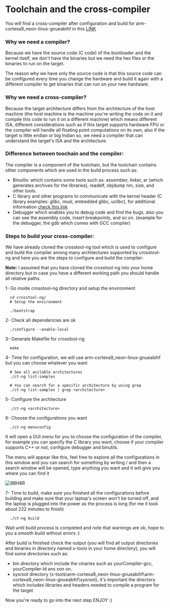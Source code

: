 # Toolchain and the cross-compiler

You will find a cross-compiler after configuration and build for arm-cortexa9_neon-linux-gnueabihf in this 
[LINK](https://drive.google.com/file/d/1e9vzTqpFacTJGWLtACskvlhF0VMo35s8/view?usp=share_link)

### Why we need a compiler?

Because we have the source code (C code) of the bootloader and the kernel itself, we don't have the binaries but we need the hex files
or the binaries to run on the target.

The reason why we have only the source code is that this source code can be configured every time you change the hardware and
build it again with a different compiler to get binaries that can run on your new hardware.

### Why we need a cross-compiler?

Because the target architecture differs from the architecture of the host machine (the host machine is the machine you're writing the code on it and compile this code to run it on a different machine) which means different ISA, different considerations
such as if this target supports hardware FPU or the compiler will handle all floating point computations on its own, also if the target
is little endian or big Indian so, we need a compiler that can understand the target's ISA and the architecture.

### Difference between toochain and the compiler:

The compiler is a component of the toolchain, but the toolchain contains other components which are used in the build process such as:

* Binutils: which contains some tools such as: assembler, linker, ar (which generates archives for the libraries), readelf, objdump
  nm, size, and other tools.
* C library and other programs to communicate with the kernel header (C library examples: glibc, musl, embedded glibc, uclibc), 
  for additional information [check this link](https://elinux.org/Toolchains)
* Debugger which enables you to debug code and find the bugs, also you can see the assembly code, insert breakpoints, and so on.
  (example for the debugger, the gdb which comes with GCC compiler)

### Steps to build your cross-compiler:

We have already cloned the crosstool-ng tool which is used to configure and build the compiler among many architectures supported 
by crosstool-ng and here you are the steps to configure and build the compiler:

**Note:** I assumed that you have cloned the crosstool-ng into your home directory but in case you have a different working path
you should handle all relative paths.

1- Go inside crosstool-ng directory and setup the environment

      cd crosstool-ng/
      # Setup the environment
      
      ./bootstrap 

2- Check all dependencies are ok

      ./configure --enable-local
      
3- Generate Makefile for crosstool-ng

      make
      
4- Time for configuration, we will use arm-cortexa9_neon-linux-gnueabihf but you can choose whatever you want

      # See all avilable architectures
      ./ct-ng list-samples
      
      # You can search for a specific architecture by using grep
      ./ct-ng list-samples | grep <architecture>
      
5- Configure the architecture

      ./ct-ng <architecture>
      
6- Choose the configurations you want

      ./ct-ng menuconfig

It will open a GUI menu for you to choose the configuration of the compiler, for example you can specify the C library you want,
choose if your compiler supports C++ or not, configure debugger and binutils.

The menu will appear like this, feel free to explore all the configurations in this window and you can search for something by 
writing / and then a search window will be opened, type anything you want and it will give you where you can find it

   ![8BH8R](https://user-images.githubusercontent.com/118214245/233126057-8d4f9288-0e0b-4b80-8a70-0b018cb83591.jpg)

7- Time to build, make sure you finished all the configurations before building and make sure that your laptop's screen won't
be turned off, and the laptop is plugged into the power as the process is long (for me it took about 222 minutes to finish)

      ./ct-ng build
      
 Wait until build process is completed and note that warnings are ok, hope to you a smooth build without errors :)
 
 After build is finished check the output (you will find all output directories and binaries in directory named x-tools in
 your home directory), you will find some directories such as:
 
 * bin directory which include the vinaries such as yourCompiler-gcc, yourCompiler-ld ans son on.
 * sysroot directory (x-tools\arm-cortexa9_neon-linux-gnueabihf\arm-cortexa9_neon-linux-gnueabihf\sysroot), it's important
   the directory which includes libraries and headers needed to compile a program for the target
 
 Now you're ready to go into the next step ENJOY :)
      
